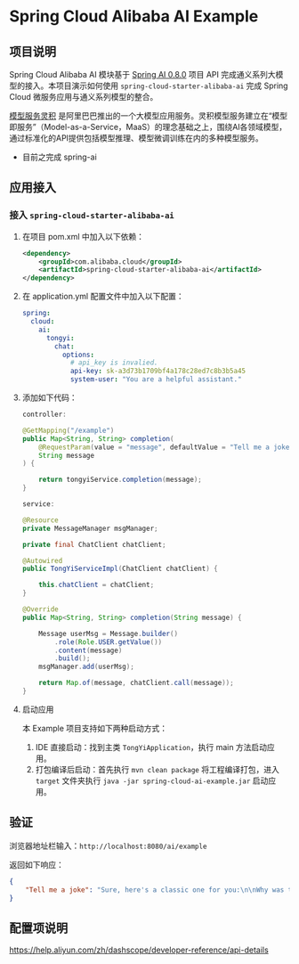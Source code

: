 # Spring Cloud Alibaba AI Example

## 项目说明

Spring Cloud Alibaba AI 模块基于 [Spring AI 0.8.0](https://docs.spring.io/spring-ai/reference/0.8-SNAPSHOT/index.html) 项目 API 完成通义系列大模型的接入。本项目演示如何使用 `spring-cloud-starter-alibaba-ai` 完成 Spring Cloud 微服务应用与通义系列模型的整合。

[模型服务灵积](https://help.aliyun.com/zh/dashscope/) 是阿里巴巴推出的一个大模型应用服务。灵积模型服务建立在“模型即服务”（Model-as-a-Service，MaaS）的理念基础之上，围绕AI各领域模型，通过标准化的API提供包括模型推理、模型微调训练在内的多种模型服务。

- 目前之完成 spring-ai

## 应用接入

### 接入 `spring-cloud-starter-alibaba-ai`

1. 在项目 pom.xml 中加入以下依赖：

   ```xml
   <dependency>
       <groupId>com.alibaba.cloud</groupId>
       <artifactId>spring-cloud-starter-alibaba-ai</artifactId>
   </dependency>
   ```

2. 在 application.yml 配置文件中加入以下配置：

   ```yaml
   spring:
     cloud:
       ai:
         tongyi:
           chat:
             options:
               # api_key is invalied.
               api-key: sk-a3d73b1709bf4a178c28ed7c8b3b5a45
               system-user: "You are a helpful assistant."
   ```

3. 添加如下代码：

   ```java
   controller:
   
   @GetMapping("/example")
   public Map<String, String> completion(
       @RequestParam(value = "message", defaultValue = "Tell me a joke")
       String message
   ) {
   
       return tongyiService.completion(message);
   }
   
   service:
   
   @Resource
   private MessageManager msgManager;
   
   private final ChatClient chatClient;
   
   @Autowired
   public TongYiServiceImpl(ChatClient chatClient) {
   
       this.chatClient = chatClient;
   }
   
   @Override
   public Map<String, String> completion(String message) {
   
       Message userMsg = Message.builder()
           .role(Role.USER.getValue())
           .content(message)
           .build();
       msgManager.add(userMsg);
   
       return Map.of(message, chatClient.call(message));
   }
   ```

4. 启动应用

   本 Example 项目支持如下两种启动方式：

   1. IDE 直接启动：找到主类 `TongYiApplication`，执行 main 方法启动应用。
   2. 打包编译后启动：首先执行 `mvn clean package` 将工程编译打包，进入 `target` 文件夹执行 `java -jar spring-cloud-ai-example.jar` 启动应用。

## 验证

浏览器地址栏输入：`http://localhost:8080/ai/example`

返回如下响应：

```json
{
    "Tell me a joke": "Sure, here's a classic one for you:\n\nWhy was the math book sad?\n\nBecause it had too many problems.\n\nI hope that made you smile! If you're looking for more, just let me know."
}
```

## 配置项说明

https://help.aliyun.com/zh/dashscope/developer-reference/api-details

## 



